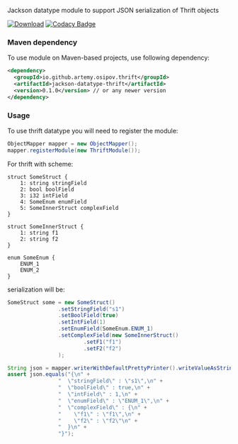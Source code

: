 Jackson datatype module to support JSON serialization of Thrift objects

[![Download](https://api.bintray.com/packages/aosipov/oss/jackson-datatype-thrift/images/download.svg)](https://bintray.com/aosipov/oss/jackson-datatype-thrift/_latestVersion)
[![Codacy Badge](https://api.codacy.com/project/badge/Grade/b6fc3f219d9e41cc8efd4daa7ba329ee)](https://www.codacy.com/manual/osipov.artemy/jackson-datatype-thrift?utm_source=github.com&amp;utm_medium=referral&amp;utm_content=artemy-osipov/jackson-datatype-thrift&amp;utm_campaign=Badge_Grade)

### Maven dependency

To use module on Maven-based projects, use following dependency:

```xml
<dependency>
  <groupId>io.github.artemy.osipov.thrift</groupId>
  <artifactId>jackson-datatype-thrift</artifactId>
  <version>0.1.0</version> // or any newer version
</dependency>   
```

### Usage

To use thrift datatype you will need to register the module:

```java
ObjectMapper mapper = new ObjectMapper();
mapper.registerModule(new ThriftModule());
```

For thrift with scheme:

```thrift
struct SomeStruct {
    1: string stringField
    2: bool boolField
    3: i32 intField
    4: SomeEnum enumField
    5: SomeInnerStruct complexField
}

struct SomeInnerStruct {
    1: string f1
    2: string f2
}

enum SomeEnum {
    ENUM_1
    ENUM_2
}
```

serialization will be:

```java
SomeStruct some = new SomeStruct()
                .setStringField("s1")
                .setBoolField(true)
                .setIntField(1)
                .setEnumField(SomeEnum.ENUM_1)
                .setComplexField(new SomeInnerStruct()
                        .setF1("f1")
                        .setF2("f2")
                );

String json = mapper.writerWithDefaultPrettyPrinter().writeValueAsString(some);
assert json.equals("{\n" +
                "  \"stringField\" : \"s1\",\n" +
                "  \"boolField\" : true,\n" +
                "  \"intField\" : 1,\n" +
                "  \"enumField\" : \"ENUM_1\",\n" +
                "  \"complexField\" : {\n" +
                "    \"f1\" : \"f1\",\n" +
                "    \"f2\" : \"f2\"\n" +
                "  }\n" +
                "}");
```
